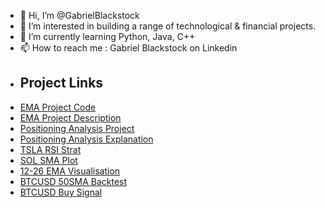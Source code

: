 - 👋 Hi, I’m @GabrielBlackstock
- 👀 I’m interested in building a range of technological & financial projects.
- 🌱 I’m currently learning Python, Java, C++
- 📫 How to reach me : Gabriel Blackstock on Linkedin
- ## Project Links
- [EMA Project Code](EMA%20Project.md)
- [EMA Project Description](EMA%20Project%20Description.md)
- [Positioning Analysis Project](https://github.com/GabrielBlackstock/GabrielBlackstock/blob/main/PositioningAnalysis.ipynb)
- [Positioning Analysis Explanation](https://github.com/GabrielBlackstock/GabrielBlackstock/blob/main/PositioningAnalysis(Readme).md)
- [TSLA RSI Strat](https://github.com/GabrielBlackstock/GabrielBlackstock/blob/main/TSLA%20RSI%20Strat)
- [SOL SMA Plot](https://github.com/GabrielBlackstock/GabrielBlackstock/blob/main/$SOL%20SMA%20Plot)
- [12-26 EMA Visualisation](https://github.com/GabrielBlackstock/GabrielBlackstock/blob/main/12-26%20EMA%20Visualisation)
- [BTCUSD 50SMA Backtest](https://github.com/GabrielBlackstock/GabrielBlackstock/blob/main/BTCUSD%2050SMA%20Backtest)
- [BTCUSD Buy Signal](https://github.com/GabrielBlackstock/GabrielBlackstock/blob/main/BTCUSD%20Buy%20Signal)
